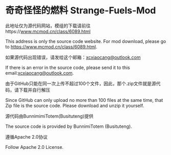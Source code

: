 # 奇奇怪怪的燃料  Strange-Fuels-Mod
此地址仅为源代码网站，模组的下载请前往https://www.mcmod.cn/class/6089.html

This address is only the source code website. For mod download, please go to https://www.mcmod.cn/class/6089.html.

如果源代码出现错误，请发给这个邮箱：xcxiaocang@outlook.com

If there is an error in the source code, please send it to this email:xcxiaocang@outlook.com.

由于GitHub只能在同一次上传不超过100个文件，因此，那个.zip文件就是源代码，请下载并自行解压

Since GitHub can only upload no more than 100 files at the same time, that Zip file is the source code. Please download and unzip it yourself.

源代码由BunnimimiTotem(Busituteng)提供

The source code is provided by BunnimiTotem (Busituteng).

遵循Apache 2.0协议

Follow Apache 2.0 License.
